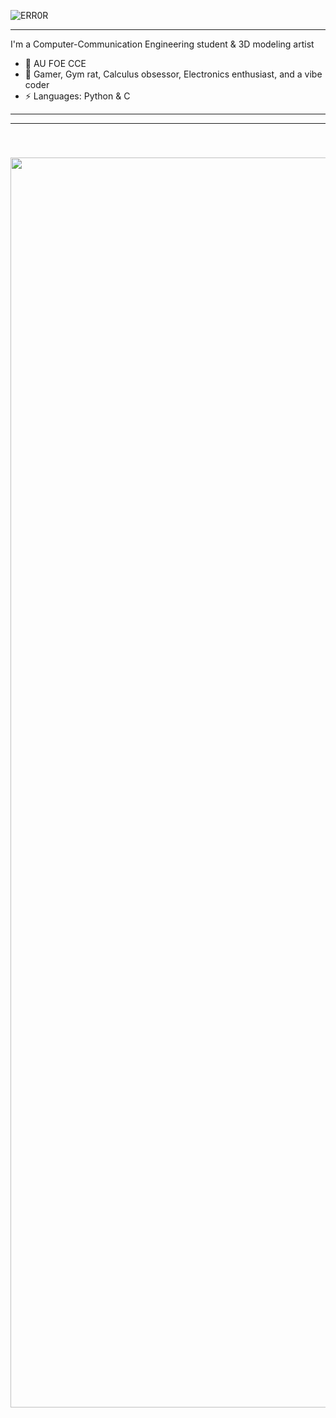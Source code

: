 ![ERR0R](https://github.com/user-attachments/assets/4c1a9c22-3f14-4e06-8f0a-32c29c742e3a)


---------------------------------------------------------------------------------------------------------------------------
I'm a Computer-Communication Engineering student & 3D modeling artist

- 🌱 AU FOE CCE
- 💬 Gamer, Gym rat, Calculus obsessor, Electronics enthusiast, and a vibe coder
- ⚡ Languages: Python & C
---------------------------------------------------------------------------------------------------------------------------
----------------------------------------------------------------------------------------------------------------------------
###
&nbsp;

<p align="center">
	<img width="2000" src="https://raw.githubusercontent.com/catppuccin/catppuccin/main/assets/footers/gray0_ctp_on_line.svg?sanitize=true" />
</p>

